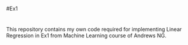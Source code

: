 #Ex1
#
#
This repository contains my own code required for implementing Linear Regression in Ex1 from Machine Learning course of Andrews NG.
